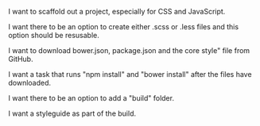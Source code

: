 I want to scaffold out a project, especially for CSS and JavaScript.

I want there to be an option to create either .scss or .less files and this option should be resusable.

I want to download bower.json, package.json and the core style" file from GitHub.

I want a task that runs "npm install" and "bower install" after the files have downloaded.

I want there to be an option to add a "build" folder.

I want a styleguide as part of the build.

